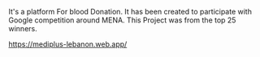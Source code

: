 It's a platform For blood Donation. 
It has been created to participate with Google competition around MENA. 
This Project was from the top 25 winners.

https://mediplus-lebanon.web.app/
